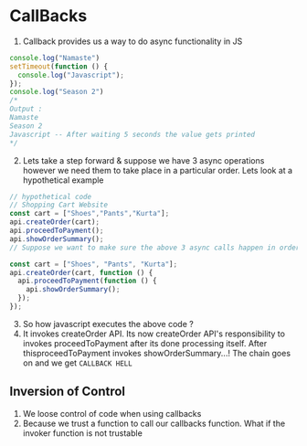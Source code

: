 # CallBacks

1. Callback provides us a way to do async functionality in JS
```js
console.log("Namaste")
setTimeout(function () {
  console.log("Javascript");
});
console.log("Season 2")
/*
Output : 
Namaste
Season 2
Javascript -- After waiting 5 seconds the value gets printed
*/
```
2. Lets take a step forward & suppose we have 3 async operations however we need them to take place in a particular order. Lets look at a hypothetical example

```js
// hypothetical code
// Shopping Cart Website
const cart = ["Shoes","Pants","Kurta"];
api.createOrder(cart);
api.proceedToPayment();
api.showOrderSummary();
// Suppose we want to make sure the above 3 async calls happen in order. So we

const cart = ["Shoes", "Pants", "Kurta"];
api.createOrder(cart, function () {
  api.proceedToPayment(function () {
    api.showOrderSummary();
  });
});

```
3. So how javascript executes the above code ? 
4. It invokes createOrder API. Its now createOrder API's responsibility to invokes proceedToPayment after its done processing itself. After thisproceedToPayment invokes showOrderSummary...! The chain goes on and we get `CALLBACK HELL`


## Inversion of Control

1. We loose control of code when using callbacks
2. Because we trust a function to call our callbacks function. What if the invoker function is not trustable
